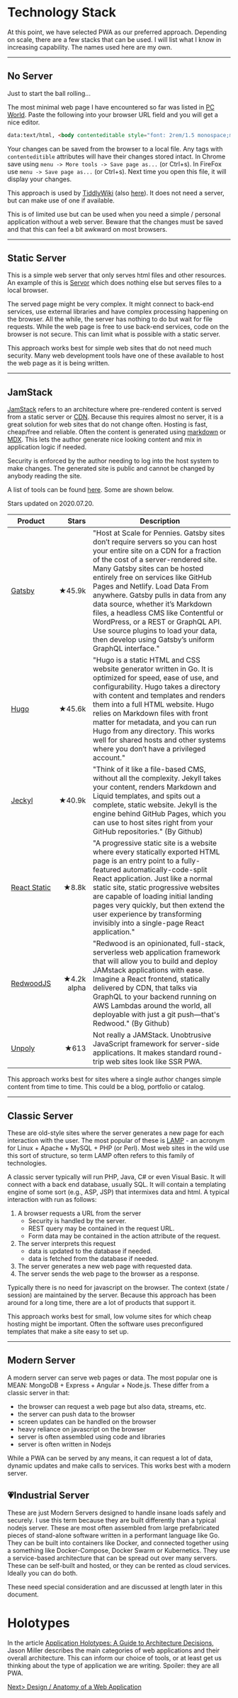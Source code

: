 # Technology Stack
At this point, we have selected PWA as our preferred approach. Depending on scale, there are a few stacks that can be used. I will list what I know in increasing capability. The names used here are my own.

---
## No Server
Just to start the ball rolling...

The most minimal web page I have encountered so far was listed in [PC World](https://www.pcworld.com/article/2360940/turn-any-browser-tab-into-a-basic-text-editor.html). Paste the following into your browser URL field and you will get a nice editor.

```html
data:text/html, <body contenteditable style="font: 2rem/1.5 monospace;max-width:60rem;margin:0 auto;padding:4rem;">
```
Your changes can be saved from the browser to a local file. Any tags with `contenteditible` attributes will have their changes stored intact. In Chrome save using `menu -> More tools -> Save page as...` (or Ctrl+s). In FireFox use `menu -> Save page as...` (or Ctrl+s). Next time you open this file, it will display your changes.

This approach is used by [TiddlyWiki](https://tiddlywiki.com/) (also [here](https://github.com/Jermolene/TiddlyWiki5)). It does not need a server, but can make use of one if available.

This is of limited use but can be used when you need a simple / personal application without a web server. Beware that the changes must be saved and that this can feel a bit awkward on most browsers.

---
## Static Server
This is a simple web server that only serves html files and other resources. An example of this is [Servor](https://github.com/lukejacksonn/servor) which does nothing else but serves files to a local browser.

The served page might be very complex. It might connect to back-end services, use external libraries and have complex processing happening on the browser. All the while, the server has nothing to do but wait for file requests. While the web page is free to use back-end services, code on the browser is not secure. This can limit what is possible with a static server.

This approach works best for simple web sites that do not need much security. Many web development tools have one of these available to host the web page as it is being written.

---
## JamStack
[JamStack](https://jamstack.org/) refers to an architecture where pre-rendered content is served from a static server or [CDN](https://en.wikipedia.org/wiki/Content_delivery_network). Because this requires almost no server, it is a great solution for web sites that do not change often. Hosting is fast, cheap/free and reliable. Often the content is generated using [markdown](https://github.com/adam-p/markdown-here/wiki/Markdown-Cheatsheet) or [MDX](https://mdxjs.com/). This lets the author generate nice looking content and mix in application logic if needed.

Security is enforced by the author needing to log into the host system to make changes. The generated site is public and cannot be changed by anybody reading the site.

A list of tools can be found [here](https://www.staticgen.com/). Some are shown below. 

Stars updated on 2020.07.20.

| Product | Stars | Description |
| ------- | -----:| ----------- |
| [Gatsby](https://github.com/gatsbyjs/gatsby) | ★45.9k | "Host at Scale for Pennies. Gatsby sites don’t require servers so you can host your entire site on a CDN for a fraction of the cost of a server-rendered site. Many Gatsby sites can be hosted entirely free on services like GitHub Pages and Netlify. Load Data From anywhere. Gatsby pulls in data from any data source, whether it’s Markdown files, a headless CMS like Contentful or WordPress, or a REST or GraphQL API. Use source plugins to load your data, then develop using Gatsby’s uniform GraphQL interface." |
| [Hugo](https://github.com/gohugoio/hugo) | ★45.6k | "Hugo is a static HTML and CSS website generator written in Go. It is optimized for speed, ease of use, and configurability. Hugo takes a directory with content and templates and renders them into a full HTML website. Hugo relies on Markdown files with front matter for metadata, and you can run Hugo from any directory. This works well for shared hosts and other systems where you don’t have a privileged account." |
| [Jeckyl](https://github.com/jekyll/jekyll) | ★40.9k | "Think of it like a file-based CMS, without all the complexity. Jekyll takes your content, renders Markdown and Liquid templates, and spits out a complete, static website. Jekyll is the engine behind GitHub Pages, which you can use to host sites right from your GitHub repositories." (By Github) |
| [React Static](https://github.com/react-static/react-static/tree/master/) | ★8.8k | "A progressive static site is a website where every statically exported HTML page is an entry point to a fully-featured automatically-code-split React application. Just like a normal static site, static progressive websites are capable of loading initial landing pages very quickly, but then extend the user experience by transforming invisibly into a single-page React application." |
| [RedwoodJS](https://github.com/redwoodjs/redwood) | ★4.2k alpha | "Redwood is an opinionated, full-stack, serverless web application framework that will allow you to build and deploy JAMstack applications with ease. Imagine a React frontend, statically delivered by CDN, that talks via GraphQL to your backend running on AWS Lambdas around the world, all deployable with just a git push—that's Redwood." (By Github) |
| [Unpoly](https://github.com/unpoly/unpoly) | ★613 | Not really a JAMStack. Unobtrusive JavaScript framework for server-side applications. It makes standard round-trip web sites look like SSR PWA. |

This approach works best for sites where a single author changes simple content from time to time. This could be a blog, portfolio or catalog.

---
## Classic Server
These are old-style sites where the server generates a new page for each interaction with the user. The most popular of these is [LAMP](https://blog.heroix.com/blog/monitoring-the-lamp-stack-using-longitude) - an acronym for Linux + Apache + MySQL + PHP (or Perl). Most web sites in the wild use this sort of structure, so term LAMP often refers to this family of technologies.

A classic server typically will run PHP, Java, C# or even Visual Basic. It will connect with a back end database, usually SQL. It will contain a templating engine of some sort (e.g., ASP, JSP) that intermixes data and html. A typical interaction with run as follows:

1. A browser requests a URL from the server
   - Security is handled by the server.
   - REST query may be contained in the request URL. 
   - Form data may be contained in the action attribute of the request.
2. The server interprets this request
	- data is updated to the database if needed.
	- data is fetched from the database if needed.
3. The server generates a new web page with requested data.
4. The server sends the web page to the browser as a response.

Typically there is no need for javascript on the browser. The context (state / session) are maintained by the server. Because this approach has been around for a long time, there are a lot of products that support it.

This approach works best for small, low volume sites for which cheap hosting might be important. Often the software uses preconfigured templates that make a site easy to set up.

---
## Modern Server
A modern server can serve web pages or data. The most popular one is MEAN: MongoDB + Express + Angular + Node.js. These differ from a classic server in that:
- the browser can request a web page but also data, streams, etc.
- the server can push data to the browser
- screen updates can be handled on the browser
- heavy reliance on javascript on the browser
- server is often assembled using code and libraries
- server is often written in Nodejs

While a PWA can be served by any means, it can request a lot of data, dynamic updates and make calls to services. This works best with a modern server.

## 💗Industrial Server
These are just Modern Servers designed to handle insane loads safely and securely. I use this term because they are built differently than a typical nodejs server. These are most often assembled from large prefabricated pieces of stand-alone software written in a performant language like Go. They can be built into containers like Docker, and connected together using a something like Docker-Compose, Docker Swarm or Kubernetics. They use a service-based architecture that can be spread out over many servers. These can be self-built and hosted, or they can be rented as cloud services. Ideally you can do both.

These need special consideration and are discussed at length later in this document. 


# Holotypes
In the article [Application Holotypes: A Guide to Architecture Decisions](https://jasonformat.com/application-holotypes/), Jason Miller describes the main categories of web applications and their overall architecture. This can inform our choice of tools, or at least get us thinking about the type of application we are writing. Spoiler: they are all PWA.

[Next> Design / Anatomy of a Web Application](Anatomy.md)